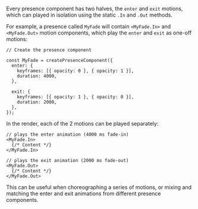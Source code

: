 Every presence component has two halves, the `enter` and `exit` motions, which can played in isolation using the static `.In` and `.Out` methods.

For example, a presence called `MyFade` will contain `<MyFade.In>` and `<MyFade.Out>` motion components, which play the `enter` and `exit` as one-off motions:

```tsx
// Create the presence component

const MyFade = createPresenceComponent({
  enter: {
    keyframes: [{ opacity: 0 }, { opacity: 1 }],
    duration: 4000,
  },

  exit: {
    keyframes: [{ opacity: 1 }, { opacity: 0 }],
    duration: 2000,
  },
});
```

In the render, each of the 2 motions can be played separately:

```tsx
// plays the enter animation (4000 ms fade-in)
<MyFade.In>
  {/* Content */}
</MyFade.In>

// plays the exit animation (2000 ms fade-out)
<MyFade.Out>
  {/* Content */}
</MyFade.Out>
```

This can be useful when choreographing a series of motions, or mixing and matching the enter and exit animations from different presence components.
